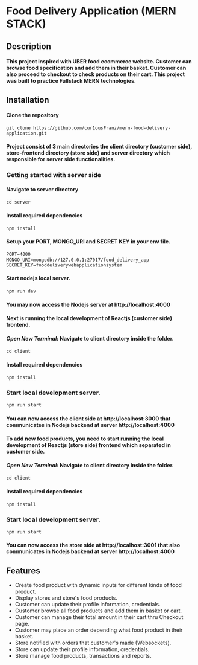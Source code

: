 # Food Delivery Application (MERN STACK)

## Description

####  This project inspired with UBER food ecommerce website. Customer can browse food specification and add them in their basket. Customer can also proceed to checkout to check products on their cart. This project was built to practice Fullstack MERN technologies.

## Installation

#### Clone the repository

```
git clone https://github.com/cur1ousFranz/mern-food-delivery-application.git
```
#### Project consist of 3 main directories the client directory (customer side), store-frontend directory (store side) and server directory which responsible for server side functionalities.

### Getting started with server side

#### Navigate to server directory

```
cd server
```

#### Install required dependencies

```
npm install
```

#### Setup your PORT, MONGO_URI and SECRET KEY in your env file.

```
PORT=4000
MONGO_URI=mongodb://127.0.0.1:27017/food_delivery_app
SECRET_KEY=fooddeliverywebapplicationsystem
``` 

#### Start nodejs local server.

```
npm run dev
```

#### You may now access the Nodejs server at http://localhost:4000

#### Next is running the local development of Reactjs (customer side) frontend.

#### *Open New Terminal:* Navigate to client directory inside the folder.

```
cd client
```

#### Install required dependencies

```
npm install
```

### Start local development server.

```
npm run start
```

#### You can now access the client side at http://localhost:3000 that communicates in Nodejs backend at server http://localhost:4000

#### To add new food products, you need to start running the local development of Reactjs (store side) frontend which separated in customer side.

#### *Open New Terminal:* Navigate to client directory inside the folder.

```
cd client
```

#### Install required dependencies

```
npm install
```

### Start local development server.

```
npm run start
```

#### You can now access the store side at http://localhost:3001 that also communicates in Nodejs backend at server http://localhost:4000

## Features

* Create food product with dynamic inputs for different kinds of food product.
* Display stores and store's food products.
* Customer can update their profile information, credentials.
* Customer browse all food products and add them in basket or cart.
* Customer can manage their total amount in their cart thru Checkout page.
* Customer may place an order depending what food product in their basket.
* Store notified with orders that customer's made (Websockets).
* Store can update their profile information, credentials.
* Store manage food products, transactions and reports.



